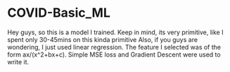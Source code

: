 # COVID-Basic_ML
Hey guys, so this is a model I trained. Keep in mind, its very primitive, like I spent only 30-45mins on this kinda primitive
Also, if you guys are wondering, I just used linear regression. The feature I selected was of the form ax/(x^2+bx+c).
Simple MSE loss and Gradient Descent were used to write it.
